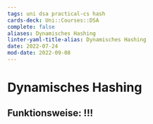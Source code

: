```yaml
---
tags: uni dsa practical-cs hash
cards-deck: Uni::Courses::DSA
complete: false
aliases: Dynamisches Hashing
linter-yaml-title-alias: Dynamisches Hashing
date: 2022-07-24
mod-date: 2022-09-08
---
```


# Dynamisches Hashing

## Funktionsweise: !!!
